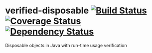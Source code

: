 # verified-disposable [![Build Status](https://travis-ci.org/kmate/verified-disposable.svg?branch=master)](https://travis-ci.org/kmate/verified-disposable) [![Coverage Status](https://coveralls.io/repos/kmate/verified-disposable/badge.svg?branch=master&service=github)](https://coveralls.io/github/kmate/verified-disposable?branch=master) [![Dependency Status](https://www.versioneye.com/user/projects/5648d38719e744001c000001/badge.svg)](https://www.versioneye.com/user/projects/5648d38719e744001c000001)
Disposable objects in Java with run-time usage verification
